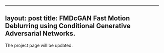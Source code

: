 

---
layout: post
title: FMDcGAN Fast Motion Deblurring using Conditional Generative Adversarial Networks.
---


The project page will be updated.
